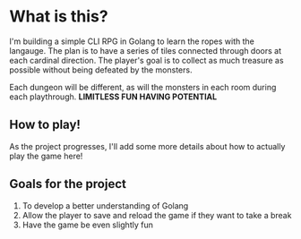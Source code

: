 # What is this?

I'm building a simple CLI RPG in Golang to learn the ropes with the langauge. The plan is to have a series of tiles connected through doors at each cardinal direction. The player's goal is to collect as much treasure as possible without being defeated by the monsters.

Each dungeon will be different, as will the monsters in each room during each playthrough. **LIMITLESS FUN HAVING POTENTIAL**

## How to play!

As the project progresses, I'll add some more details about how to actually play the game here!


## Goals for the project

1. To develop a better understanding of Golang
2. Allow the player to save and reload the game if they want to take a break
3. Have the game be even slightly fun